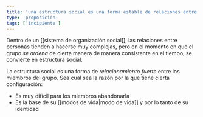 ```yaml
---
title: 'una estructura social es una forma estable de relaciones entre los miembros del grupo'
type: 'proposición'
tags: ['incipiente']
---
```


Dentro de un [[sistema de organización social]], las relaciones entre personas tienden a hacerse muy complejas, pero en el momento en que el grupo *se ordena* de cierta manera de manera consistente en el tiempo, se convierte en estructura social.

La estructura social es una forma de *relacionamiento fuerte* entre los miembros del grupo. Sea cual sea la razón por la que tiene cierta configuración:

- Es muy difícil para los miembros abandonarla
- Es la base de su [[modos de vida|modo de vida]] y por lo tanto de su identidad